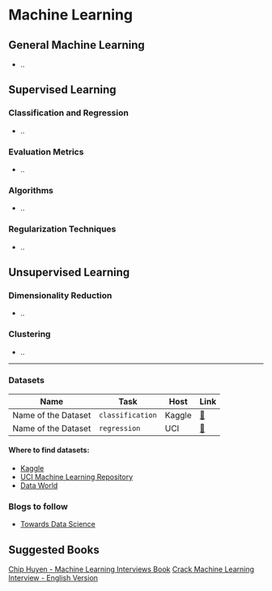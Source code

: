# Machine Learning

## General Machine Learning
* ..

## Supervised Learning

### Classification and Regression
* ..

### Evaluation Metrics 
* ..

### Algorithms
* ..

### Regularization Techniques
* ..

## Unsupervised Learning

### Dimensionality Reduction
* ..

### Clustering
* ..

---

### Datasets

| Name | Task | Host | Link | 
| ---- | ------- | ---- | --- |
| Name of the Dataset | `classification` | Kaggle | [🔗](https://www.kaggle.com) |
| Name of the Dataset | `regression` | UCI | [🔗](https://archive.ics.uci.edu/ml/index.php) |

#### Where to find datasets:
* [Kaggle](https://www.kaggle.com)
* [UCI Machine Learning Repository](https://archive.ics.uci.edu/ml/index.php)
* [Data World](https://data.world/datasets/open-data)

### Blogs to follow
* [Towards Data Science](https://towardsdatascience.com)


## Suggested Books 
[Chip Huyen - Machine Learning Interviews Book](https://huyenchip.com/ml-interviews-book/)
[Crack Machine Learning Interview - English Version](https://www.amazon.it/Cracking-Machine-Learning-Interview-English-ebook/dp/B07K4Y6T3J/ref=sr_1_1?__mk_it_IT=)
